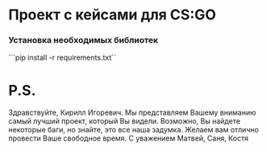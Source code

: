 # Проект с кейсами для CS:GO

### Установка необходимых библиотек
```pip install -r requirements.txt``

# P.S.
Здравствуйте, Кирилл Игоревич. 
Мы представляем Вашему вниманию самый лучший проект, который Вы видели. Возможно, Вы найдете некоторые баги, но знайте, это все наша задумка. Желаем вам отлично провести Ваше свободное время. С уважением Матвей, Саня, Костя
